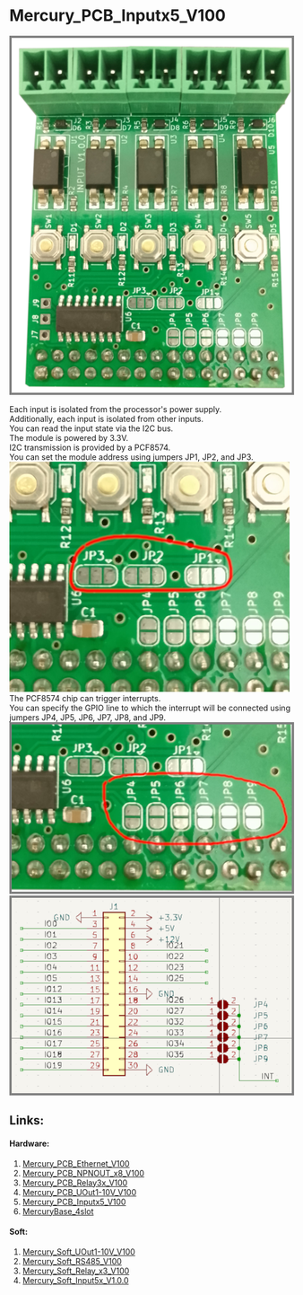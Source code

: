 # Mercury_PCB_Inputx5_V100   

<picture><img src="img/Input_V100.png" style="border: 4px solid grey"></picture>

Each input is isolated from the processor's power supply.   
Additionally, each input is isolated from other inputs.   
You can read the input state via the I2C bus.   
The module is powered by 3.3V.   
I2C transmission is provided by a PCF8574.   
You can set the module address using jumpers JP1, JP2, and JP3.   
<picture><kbd><img src="img/addresJumper.png"></kbd></picture>
The PCF8574 chip can trigger interrupts.   
You can specify the GPIO line to which the interrupt will be connected using jumpers JP4, JP5, JP6, JP7, JP8, and JP9.   
<picture><img src="img/interrupt.png" style="border: 4px solid grey"></picture>   
<picture><img src="img/interrupt_Sch.png" style="border: 4px solid grey"></picture>   

## Links:   

#### Hardware:   
1. <a href="https://github.com/krzychoooo/Mercury_PCB_Ethernet_V100" target="_blank">Mercury_PCB_Ethernet_V100</a>
2. <a href="https://github.com/krzychoooo/Mercury_PCB_NPNOUT_x8_V100" target="_blank">Mercury_PCB_NPNOUT_x8_V100</a>
3. <a href="https://github.com/krzychoooo/Mercury_PCB_Relay3x_V100" target="_blank">Mercury_PCB_Relay3x_V100</a>
4. <a href="https://github.com/krzychoooo/Mercury_PCB_UOut1-10V_V100" target="_blank">Mercury_PCB_UOut1-10V_V100</a>   
5. <a href="https://github.com/krzychoooo/Mercury_PCB_Inputx5_V100" target="_blank">Mercury_PCB_Inputx5_V100</a>   
6. <a href="https://github.com/krzychoooo/MercuryBase_4slot" target="_blank">MercuryBase_4slot</a>

#### Soft:   
1. <a href="https://github.com/krzychoooo/Mercury_Soft_UOut1-10V_V100" target="_blank">Mercury_Soft_UOut1-10V_V100</a>
2. <a href="https://github.com/krzychoooo/Mercury_Soft_RS485_V100" target="_blank">Mercury_Soft_RS485_V100</a>
3. <a href="https://github.com/krzychoooo/Mercury_Soft_Relay_x3_V100" target="_blank">Mercury_Soft_Relay_x3_V100</a>
4. <a href="https://github.com/krzychoooo/Mercury_Soft_Input5x_V1.0.0" target="_blank">Mercury_Soft_Input5x_V1.0.0</a>   